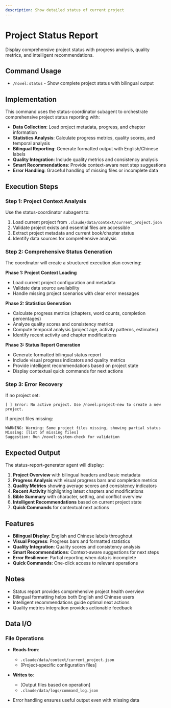```yaml
---
description: Show detailed status of current project
---
```


# Project Status Report

Display comprehensive project status with progress analysis, quality metrics, and intelligent recommendations.

## Command Usage

- `/novel:status` - Show complete project status with bilingual output

## Implementation

This command uses the status-coordinator subagent to orchestrate comprehensive project status reporting with:

- **Data Collection**: Load project metadata, progress, and chapter information
- **Statistics Analysis**: Calculate progress metrics, quality scores, and temporal analysis  
- **Bilingual Reporting**: Generate formatted output with English/Chinese labels
- **Quality Integration**: Include quality metrics and consistency analysis
- **Smart Recommendations**: Provide context-aware next step suggestions
- **Error Handling**: Graceful handling of missing files or incomplete data

## Execution Steps

### Step 1: Project Context Analysis

Use the status-coordinator subagent to:
1. Load current project from `.claude/data/context/current_project.json`
2. Validate project exists and essential files are accessible
3. Extract project metadata and current book/chapter status
4. Identify data sources for comprehensive analysis

### Step 2: Comprehensive Status Generation

The coordinator will create a structured execution plan covering:

**Phase 1: Project Context Loading**
- Load current project configuration and metadata
- Validate data source availability
- Handle missing project scenarios with clear error messages

**Phase 2: Statistics Generation**
- Calculate progress metrics (chapters, word counts, completion percentages)
- Analyze quality scores and consistency metrics
- Compute temporal analysis (project age, activity patterns, estimates)
- Identify recent activity and chapter modifications

**Phase 3: Status Report Generation**
- Generate formatted bilingual status report
- Include visual progress indicators and quality metrics
- Provide intelligent recommendations based on project state
- Display contextual quick commands for next actions

### Step 3: Error Recovery

If no project set:
```
[ ] Error: No active project. Use /novel:project-new to create a new project.
```

If project files missing:
```
WARNING: Warning: Some project files missing, showing partial status
Missing: [list of missing files]
Suggestion: Run /novel:system-check for validation
```

## Expected Output

The status-report-generator agent will display:

1. **Project Overview** with bilingual headers and basic metadata
2. **Progress Analysis** with visual progress bars and completion metrics
3. **Quality Metrics** showing average scores and consistency indicators
4. **Recent Activity** highlighting latest chapters and modifications
5. **Bible Summary** with character, setting, and conflict overview
6. **Intelligent Recommendations** based on current project state
7. **Quick Commands** for contextual next actions

## Features

- **Bilingual Display**: English and Chinese labels throughout
- **Visual Progress**: Progress bars and formatted statistics
- **Quality Integration**: Quality scores and consistency analysis
- **Smart Recommendations**: Context-aware suggestions for next steps
- **Error Resilience**: Partial reporting when data is incomplete
- **Quick Commands**: One-click access to relevant operations

## Notes

- Status report provides comprehensive project health overview
- Bilingual formatting helps both English and Chinese users
- Intelligent recommendations guide optimal next actions
- Quality metrics integration provides actionable feedback

## Data I/O

### File Operations
- **Reads from**:
  - `.claude/data/context/current_project.json`
  - [Project-specific configuration files]

- **Writes to**:
  - [Output files based on operation]
  - `.claude/data/logs/command_log.json`

- Error handling ensures useful output even with missing data